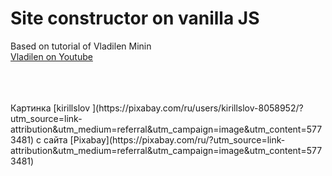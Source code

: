 # Site constructor on vanilla JS

Based on tutorial of Vladilen Minin
<br>
[Vladilen on Youtube](https://www.youtube.com/channel/UCg8ss4xW9jASrqWGP30jXiw)

<br>
<br>
<br>
Картинка [kirillslov ](https://pixabay.com/ru/users/kirillslov-8058952/?utm_source=link-attribution&amp;utm_medium=referral&amp;utm_campaign=image&amp;utm_content=5773481) с сайта [Pixabay](https://pixabay.com/ru/?utm_source=link-attribution&amp;utm_medium=referral&amp;utm_campaign=image&amp;utm_content=5773481)
